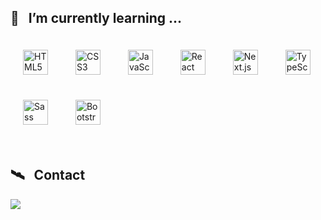 <!--
**ongddree/Ongddree** is a ✨ _special_ ✨ repository because its `README.md` (this file) appears on your GitHub profile.

Here are some ideas to get you started:

- 🔭 I’m currently working on ...
- 🌱 I’m currently learning ...
- 👯 I’m looking to collaborate on ...
- 🤔 I’m looking for help with ...
- 💬 Ask me about ...
- 📫 How to reach me: ...
- 😄 Pronouns: ...
- ⚡ Fun fact: ...
-->



## 🔭 &nbsp; I’m currently learning ...
<div align="left">  
  <img style="margin: 20px" src="https://profilinator.rishav.dev/skills-assets/html5-original-wordmark.svg" alt="HTML5" height="40" />  
  <img style="margin: 20px" src="https://profilinator.rishav.dev/skills-assets/css3-original-wordmark.svg" alt="CSS3" height="40" />  
  <img style="margin: 20px" src="https://profilinator.rishav.dev/skills-assets/javascript-original.svg" alt="JavaScript" height="40" />  
  <img style="margin: 20px" src="https://profilinator.rishav.dev/skills-assets/react-original-wordmark.svg" alt="React" height="40" />
  <img style="margin: 20px" src="https://noticon-static.tammolo.com/dgggcrkxq/image/upload/v1566879300/noticon/fvty9lnsbjol5lq9u3by.svg" alt="Next.js" height="40" />
  <img style="margin: 20px" src="https://profilinator.rishav.dev/skills-assets/typescript-original.svg" alt="TypeScript" height="40" />  
  <img style="margin: 20px" src="https://profilinator.rishav.dev/skills-assets/sass-original.svg" alt="Sass" height="40" />  
  <img style="margin: 20px" src="https://profilinator.rishav.dev/skills-assets/bootstrap-plain.svg" alt="Bootstrap" height="40" />  
<!--   <img style="margin: 10px" src="https://profilinator.rishav.dev/skills-assets/webpack-original.svg" alt="Webpack" height="30" />  
  <img style="margin: 10px" src="https://profilinator.rishav.dev/skills-assets/nodejs-original-wordmark.svg" alt="Node.js" height="30" />   -->
</div>  

<br/>  


<!-- ## 👾 &nbsp; Github Stats
<table><tr><td valign="top" width="100%">

<div align="center"><img src="https://github-readme-stats.vercel.app/api?username=Ongddree&show_icons=true&count_private=true&hide_border=true" align="center" style="width: 100%" /></div> -->




</td></tr></table>  

## 🛰 &nbsp; Contact
 <a href="mailto:ongddree@gmail.com"><img src="https://img.shields.io/badge/Gmail-d14836?style=flat-square&logo=Gmail&logoColor=white&link=viliketh1s98@naver.com"/></a>
